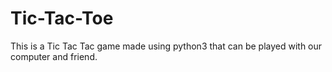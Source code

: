 # Tic-Tac-Toe
This is a Tic Tac Tac game made using python3 that can be played with our computer and friend.

